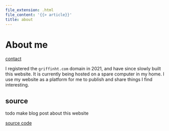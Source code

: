 ```yaml
---
file_extension: .html
file_content: '{{> article}}'
title: about
---
```


# About me 

[contact](contact.html)

I registered the `griffinht.com` domain in 2021, and have since slowly built this website. It is currently being hosted on a spare computer in my home. I use my website as a platform for me to publish and share things I find interesting.

## source
todo make blog post about this website

[source code](https://griffinht.com/git/griffinht.com.git)
